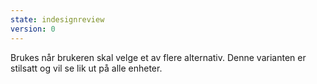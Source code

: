 ```yaml
---
state: indesignreview
version: 0
---
```

Brukes når brukeren skal velge et av flere alternativ. Denne varianten er stilsatt og vil se lik ut på alle enheter.
